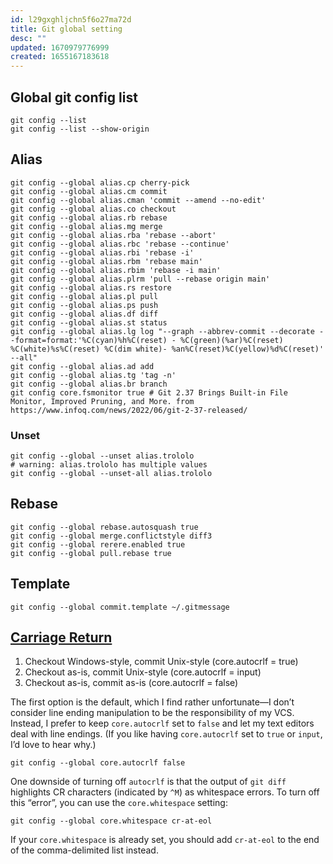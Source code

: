 ```yaml
---
id: l29gxghljchn5f6o27ma72d
title: Git global setting
desc: ""
updated: 1670979776999
created: 1655167183618
---
```


## Global git config list

```shell
git config --list
git config --list --show-origin
```

## Alias

```shell
git config --global alias.cp cherry-pick
git config --global alias.cm commit
git config --global alias.cman 'commit --amend --no-edit'
git config --global alias.co checkout
git config --global alias.rb rebase
git config --global alias.mg merge
git config --global alias.rba 'rebase --abort'
git config --global alias.rbc 'rebase --continue'
git config --global alias.rbi 'rebase -i'
git config --global alias.rbm 'rebase main'
git config --global alias.rbim 'rebase -i main'
git config --global alias.plrm 'pull --rebase origin main'
git config --global alias.rs restore
git config --global alias.pl pull
git config --global alias.ps push
git config --global alias.df diff
git config --global alias.st status
git config --global alias.lg log "--graph --abbrev-commit --decorate --format=format:'%C(cyan)%h%C(reset) - %C(green)(%ar)%C(reset) %C(white)%s%C(reset) %C(dim white)- %an%C(reset)%C(yellow)%d%C(reset)' --all"
git config --global alias.ad add
git config --global alias.tg 'tag -n'
git config --global alias.br branch
git config core.fsmonitor true # Git 2.37 Brings Built-in File Monitor, Improved Pruning, and More. from https://www.infoq.com/news/2022/06/git-2-37-released/
```

### Unset

```shell
git config --global --unset alias.trololo
# warning: alias.trololo has multiple values
git config --global --unset-all alias.trololo
```

## Rebase

```shell
git config --global rebase.autosquash true
git config --global merge.conflictstyle diff3
git config --global rerere.enabled true
git config --global pull.rebase true
```

## Template

```shell
git config --global commit.template ~/.gitmessage
```

## [Carriage Return](https://lostechies.com/keithdahlby/2011/04/06/windows-git-tip-hide-carriage-return-in-diff/)

1. Checkout Windows-style, commit Unix-style (core.autocrlf = true)
2. Checkout as-is, commit Unix-style (core.autocrlf = input)
3. Checkout as-is, commit as-is (core.autocrlf = false)

The first option is the default, which I find rather unfortunate—I don’t consider line ending manipulation to be the responsibility of my VCS. Instead, I prefer to keep `core.autocrlf` set to `false` and let my text editors deal with line endings. (If you like having `core.autocrlf` set to `true` or `input`, I’d love to hear why.)

```shell
git config --global core.autocrlf false
```

One downside of turning off `autocrlf` is that the output of `git diff` highlights CR characters (indicated by `^M`) as whitespace errors. To turn off this “error”, you can use the `core.whitespace` setting:

```shell
git config --global core.whitespace cr-at-eol
```

If your `core.whitespace` is already set, you should add `cr-at-eol` to the end of the comma-delimited list instead.
